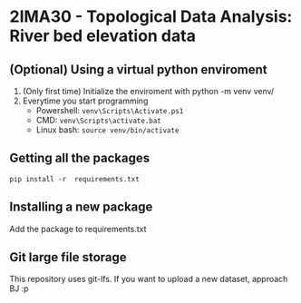 # 2IMA30 - Topological Data Analysis: River bed elevation data

## (Optional) Using a virtual python enviroment
1. (Only first time) Initialize the enviroment with python -m venv venv/
2. Everytime you start programming
    - Powershell: `venv\Scripts\Activate.ps1`
    - CMD: `venv\Scripts\activate.bat`
    - Linux bash: `source venv/bin/activate`

## Getting all the packages
`pip install -r  requirements.txt`

## Installing a new package
Add the package to requirements.txt

## Git large file storage
This repository uses git-lfs. If you want to upload a new dataset, approach BJ :p
